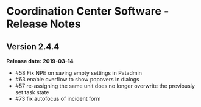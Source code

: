 # Coordination Center Software - Release Notes

## Version 2.4.4

**Release date: 2019-03-14**

* \#58 Fix NPE on saving empty settings in Patadmin
* \#63 enable overflow to show popovers in dialogs
* \#57 re-assigning the same unit does no longer overwrite the previously set task state
* \#73 fix autofocus of incident form